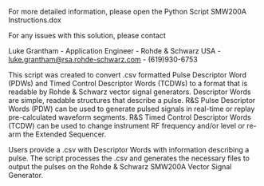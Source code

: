 For more detailed information, please open the Python Script SMW200A Instructions.dox

For any issues with this solution, please contact

Luke Grantham -
Application Engineer -
Rohde & Schwarz USA -
luke.grantham@rsa.rohde-schwarz.com -
(619)930-6753

This script was created to convert .csv formatted Pulse Descriptor Word (PDWs) and Timed Control Descriptor Words (TCDWs) to a format that is readable by Rohde & Schwarz vector signal generators. 
Descriptor Words are simple, readable structures that describe a pulse. R&S Pulse Descriptor Words (PDW) can be used to generate pulsed signals in real-time or replay pre-calculated waveform segments. R&S Timed Control Descriptor Words (TCDW) can be used to change instrument RF frequency and/or level or re-arm the Extended Sequencer.

Users provide a .csv with Descriptor Words with information describing a pulse. The script processes the .csv and generates the necessary files to output the pulses on the Rohde & Schwarz SMW200A Vector Signal Generator.
